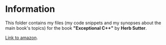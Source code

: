 # Information
This folder contains my files (my code snippets and my synopses about the main book's topics) for the book  **"Exceptional C++"** by **Herb Sutter**.

[Link to amazon](https://www.amazon.com/Exceptional-Engineering-Programming-Problems-Solutions/dp/0201615622).
